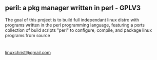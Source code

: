 
## peril: a pkg manager written in perl - GPLV3

 The goal of this project is to build full independant linux distro with programs
 written in the perl programming language, featuring a ports collection of 
 build scripts "perl" to configure, compile, and package linux programs from source
#
 linuxchrist@gmail.com
